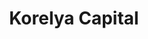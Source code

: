 ---
layout: firm_page
title: "Korelya Capital"
id: "korelyacapital.com"
permalink: "/korelyacapitalkorelyacapital.com/"
website: "https://www.korelyacapital.com"
offices: "Paris (France), London (United Kingdom), Seoul (South Korea), Singapore (Singapore)"
investment_stages: "Seed, Series A, Series B, Series C"
portfolio_companies: "ifeel, Rebellions, Myrealtrip, FINN, Upway, Ramp, Hokodo, Synapse Medicine"
portfolio_link: "https://www.korelyacapital.com/portfolio/"
investment_markets: "AI, Fintech, Consumer Tech, Mobility, Sustainability, Healthtech, Travel Tech, E-commerce, B2B, Crypto"
founded_year: "2016"
description: "Korelya Capital is a European investment platform with over EUR 800 million under management, focusing on supporting ambitious founders building global technology champions. They leverage their network and expertise to help portfolio companies scale across multiple markets. The firm is thesis-driven, prioritizing exceptional founders and well-defined investment criteria."
linkedin: "https://www.linkedin.com/company/korelyacapital/"
twitter: "https://twitter.com/korelyacapital"
instagram: ""
team_page: "https://www.korelyacapital.com/team/"
investor_type: "Venture Capital"
crunchbase: "https://www.crunchbase.com/organization/korelya-capital"
pitchbook: "https://pitchbook.com/profiles/investor/166769-83"

# SEO Optimization
meta_title: "Korelya Capital - VC Firm - projectstartups.com"
meta_description: "Korelya Capital, Korelya Capital is a European investment platform with over EUR 800 million under management, focusing on supporting ambitious founders building globa..."
meta_keywords: "Korelya Capital, AI, Fintech, Consumer Tech, Mobility, Sustainability, Healthtech, Travel Tech, E-commerce, B2B, Crypto, VC firm, venture capital, startup investor, projectstartups.com"
canonical_url: "https://vc.projectstartups.com/korelyacapitalkorelyacapital.com/"
---